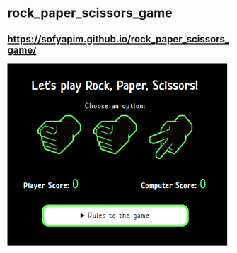 # rock_paper_scissors_game
## https://sofyapim.github.io/rock_paper_scissors_game/
![камень ножницы бумага](https://github.com/SofyaPim/rock_paper_scissors_game/raw/main/rock-paper-scissors.png)
